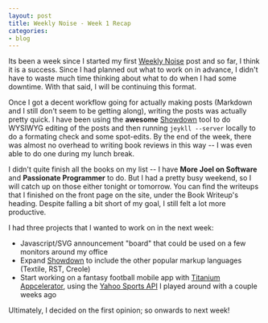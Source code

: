 ```yaml
---
layout: post
title: Weekly Noise - Week 1 Recap
categories:
- blog
---
```


Its been a week since I started my first [Weekly Noise](http://mdswanson.com/blog/2010/10/24/weekly-noise.html)
post and so far, I think it is a success.  Since I had planned out what to work
on in advance, I didn't have to waste much time thinking about what to do when 
I had some downtime.  With that said, I will be continuing this format.

Once I got a decent workflow going for actually making posts (Markdown and I still don't
seem to be getting along), writing the posts was actually pretty quick.  I have been 
using the **awesome** [Showdown](http://attacklab.net/showdown/) tool to do 
WYSIWYG editing of the posts and then running `jeykll --server`
locally to do a formating check and some spot-edits.  By the end of the week,
there was almost no overhead to writing book reviews in this way -- I was 
even able to do one during my lunch break.

I didn't quite finish all the books on my list -- I have **More Joel on Software**
and **Passionate Programmer** to do.  But I had a pretty busy weekend, so I will
catch up on those either tonight or tomorrow.  You can find the writeups that I 
finished on the front page on the site, under the Book Writeup's heading.  Despite falling
a bit short of my goal, I still felt a lot more productive.

I had three projects that I wanted to work on in the next week:

 - Javascript/SVG announcement "board" that could be used on a few monitors around
 my office
 - Expand [Showdown](http://attacklab.net/showdown/) to include the other popular
 markup languages (Textile, RST, Creole)
 - Start working on a fantasy football mobile app with 
 [Titanium Appcelerator](http://www.appcelerator.com/), using the 
 [Yahoo Sports API](http://developer.yahoo.com/fantasysports/) I played around with a couple weeks ago

Ultimately, I decided on the first opinion; so onwards to next week!
